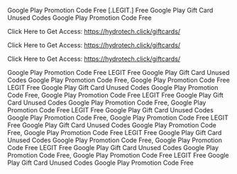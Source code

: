 Google Play Promotion Code Free [.LEGIT.] Free Google Play Gift Card Unused Codes Google Play Promotion Code Free

Click Here to Get Access: https://hydrotech.click/giftcards/

Click Here to Get Access: https://hydrotech.click/giftcards/

Click Here to Get Access: https://hydrotech.click/giftcards/

Google Play Promotion Code Free LEGIT Free Google Play Gift Card Unused Codes Google Play Promotion Code Free, Google Play Promotion Code Free LEGIT Free Google Play Gift Card Unused Codes Google Play Promotion Code Free, Google Play Promotion Code Free LEGIT Free Google Play Gift Card Unused Codes Google Play Promotion Code Free, Google Play Promotion Code Free LEGIT Free Google Play Gift Card Unused Codes Google Play Promotion Code Free, Google Play Promotion Code Free LEGIT Free Google Play Gift Card Unused Codes Google Play Promotion Code Free, Google Play Promotion Code Free LEGIT Free Google Play Gift Card Unused Codes Google Play Promotion Code Free, Google Play Promotion Code Free LEGIT Free Google Play Gift Card Unused Codes Google Play Promotion Code Free, Google Play Promotion Code Free LEGIT Free Google Play Gift Card Unused Codes Google Play Promotion Code Free
